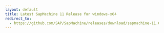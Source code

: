 ```yaml
---
layout: default
title: Latest SapMachine 11 Release for windows-x64
redirect_to:
  - https://github.com/SAP/SapMachine/releases/download/sapmachine-11.0.18/sapmachine-jdk-11.0.18_windows-x64_bin.zip
---
```

